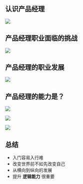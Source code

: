 ## 认识产品经理

![](2024-01-14_11-12-39.png)


## 产品经理职业面临的挑战

![](2024-01-14_11-13-50.png)

## 产品经理的职业发展

![](2024-01-14_11-17-54.png)


## 产品经理的能力是？

![](用户分析.png)

![](功能分析.png)

![](流程原型.png)


## 总结
- 入门容易入行难
- 改变世界前不如先改变自己
- 从横向到纵向的发展
- 提升 **逻辑能力** 很重要

